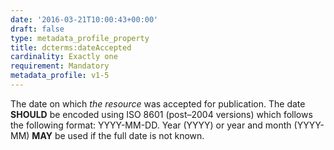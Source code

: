 ```yaml
---
date: '2016-03-21T10:00:43+00:00'
draft: false
type: metadata_profile_property
title: dcterms:dateAccepted
cardinality: Exactly one
requirement: Mandatory
metadata_profile: v1-5
---
```

The date on which *the resource* was accepted for publication. The date **SHOULD** be encoded using ISO 8601 (post&#8211;2004 versions) which follows the following format: YYYY-MM-DD. Year (YYYY) or year and month (YYYY-MM) **MAY** be used if the full date is not known.

